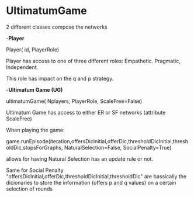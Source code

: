 # UltimatumGame
 
2 different classes compose the networks

-**Player**


Player( id, PlayerRole)

Player has access to one of three different roles: Empathetic. Pragmatic, Independent.

This role has impact on the q and p strategy.


-**Ultimatum Game (UG)**

ultimatumGame( Nplayers, PlayerRole, ScaleFree=False)

Ultimatum Game has access to either ER or SF networks (attribute ScaleFree)

When playing the game:

game.runEpisode(iteration,offersDicInitial,offerDic,thresholdDicInitial,thresholdDic,stopsForGraphs, NaturalSelection=False, SocialPenalty=True)

allows for having Natural Selection has an update rule or not.

Same for Social Penalty "offersDicInitial,offerDic,thresholdDicInitial,thresholdDic" are bassically the dicionaries to store the information (offers p and q values) on a certain selection of rounds

